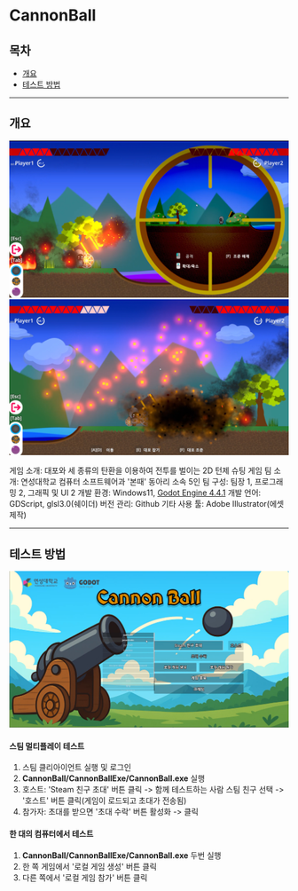 # CannonBall
##  목차
- [개요](#개요)
- [테스트 방법](#테스트-방법)
****
## 개요
![alt text](screenshot/1.png)
![alt text](screenshot/2.png)

게임 소개: 대포와 세 종류의 탄환을 이용하여 전투를 벌이는 2D 턴제 슈팅 게임
팀 소개: 연성대학교 컴퓨터 소프트웨어과 '본때' 동아리 소속 5인
팀 구성: 팀장 1, 프로그래밍 2, 그래픽 및 UI 2
개발 환경: Windows11, [Godot Engine 4.4.1](https://godotengine.org)
개발 언어: GDScript, glsl3.0(쉐이더)
버전 관리: Github
기타 사용 툴: Adobe Illustrator(에셋 제작)

****

## 테스트 방법
![alt text](image.png)
#### 스팀 멀티플레이 테스트
1. 스팀 클리아이언트 실행 및 로그인
2. **CannonBall/CannonBallExe/CannonBall.exe** 실행
3. 호스트: 'Steam 친구 초대' 버튼 클릭 -> 함께 테스트하는 사람 스팀 친구 선택 -> '호스트' 버튼 클릭(게임이 로드되고 초대가 전송됨)
4. 참가자: 초대를 받으면 '초대 수락' 버튼 활성화 -> 클릭
#### 한 대의 컴퓨터에서 테스트
1. **CannonBall/CannonBallExe/CannonBall.exe** 두번 실행
2. 한 쪽 게임에서 '로컬 게임 생성' 버튼 클릭 
3. 다른 쪽에서 '로컬 게임 참가' 버튼 클릭